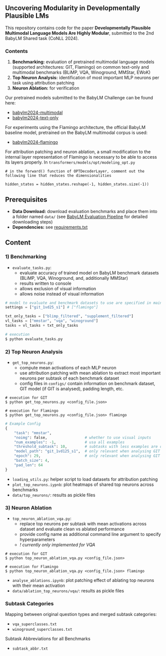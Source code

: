 ## Uncovering Modularity in Developmentally Plausible LMs
This repository contains code for the paper **Developmentally Plausible Multimodal Language Models Are Highly Modular**, submitted to the 2nd BabyLM Shared task (CoNLL 2024).

### Contents
1) **Benchmarking:** evaluation of pretrained multimodal language models (supported architectures: GIT, Flamingo) on common text-only and multimodal benchmarks (BLiMP, VQA, Winoground, MMStar, EWoK)
2) **Top Neuron Analysis:** identification of most important MLP neurons per task using attribution patching
3) **Neuron Ablation:** for verification

Our pretrained models submitted to the BabyLM Challenge can be found here:

- [babylm2024-multimodal](https://huggingface.co/AlinaKl/babylm2024-git-vision)
- [babylm2024-text-only](https://huggingface.co/AlinaKl/babylm2024-git-txt)

For experiments using the Flamingo architecture, the official BabyLM baseline model, pretrained on the BabyLM multimodal corpus is used:

- [babylm2024-flamingo](https://huggingface.co/babylm/flamingo-2024)

For attribution patching and neuron ablation, a small modification to the internal layer representation of Flamingo is necessary to be able to access its layers properly. In `transformers/models/opt/modeling_opt.py`

```
# in the forward() function of OPTDecoderLayer, comment out the following line that reduces the dimensionalities

hidden_states = hidden_states.reshape(-1, hidden_states.size(-1))
```

## Prerequisites
- **Data Download:** download evaluation benchmarks and place them into a folder named ``data/`` (see [BabyLM Evaluation Pipeline](https://github.com/babylm/evaluation-pipeline-2024) for detailed downloading steps)
- **Dependencies:** see [requirements.txt](requirements.txt)

## Content

### 1) Benchmarking
- `evaluate_tasks.py`: 
    - evaluate accuracy of trained model on BabyLM benchmark datasets (BLiMP, VQA, Winoground, and, additionally MMStar) 
    - results written to console
    - allows exclusion of visual information
    - allows noise instead of visual information 

```python
# model to evaluate and benchmark datasets to use are specified in main method
settings = ["git_1vd25_s1"] # ["flamingo"]

txt_only_tasks = ["blimp_filtered", "supplement_filtered"]
vl_tasks = ["mmstar", "vqa", "winoground"]
tasks = vl_tasks + txt_only_tasks
```
```bash
# execution
$ python evaluate_tasks.py
```

### 2) Top Neuron Analysis
- `get_top_neurons.py`: 
    - compute mean activations of each MLP neuron
    - use attribution patching with mean ablation to extract most important neurons per subtask of each benchmark dataset
    - config files in ``configs/`` contain information on benchmark dataset, GIT model (if GIT is analysed), padding length, etc.

```shell
# execution for GIT
$ python get_top_neurons.py <config_file.json>

# execution for Flamingo
$ python get_top_neurons.py <config_file.json> flamingo
```

```python
# Example Config
{
    "task": "mmstar",
    "noimg": false,                 # whether to use visual inputs
    "num_examples": -1,             # usa all examples
    "threshold_subtask": 10,        # subtasks with less examples are discarded
    "model_path": "git_1vd125_s1",  # only relevant when analysing GIT
    "epoch": 29,                    # only relevant when analysing GIT
    "batch_size": 4,
    "pad_len": 64
}
```

- `loading_utils.py`: helper script to load datasets for attribution patching
- `plot_top_neurons.iypnb`: plot heatmaps of shared top neurons across benchmarks
- `data/top_neurons/`: results as pickle files

### 3) Neuron Ablation
- `top_neuron_ablation_vqa.py`: 
    - replace top neurons per subtask with mean activations across dataset and evaluate clean vs ablated performance
    - provide config name as additional command line argument to specify hyperparameters
    - *! currently only implemented for VQA*

```shell
# execution for GIT
$ python top_neuron_ablation_vqa.py <config_file.json>

# execution for Flamingo
$ python top_neuron_ablation_vqa.py <config_file.json> flamingo
```

- `analyse_ablations.ipynb`: plot patching effect of ablating top neurons with their mean activation
- `data/ablation_top_neurons/vqa/`: results as pickle files

### Subtask Categories
Mapping between original question types and merged subtask categories:

- `vqa_superclasses.txt`
- `winoground_superclasses.txt`

Subtask Abbreviations for all Benchmarks

- `subtask_abbr.txt`
